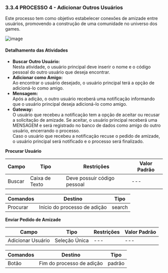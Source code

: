 ### 3.3.4 PROCESSO 4 - Adicionar Outros Usuários

Este processo tem como objetivo estabelecer conexões de amizade entre usuários, promovendo a construção de uma comunidade no universo dos games.

![image](https://github.com/ICEI-PUC-Minas-PPLES-TI/plf-es-2023-2-ti2-1381100-gamersync/assets/103153987/476f99b1-75f0-4c4a-aa93-dc2c23467754)

#### Detalhamento das Atividades

* **Buscar Outro Usuário:** </br>
  Nesta atividade, o usuário principal deve inserir o nome e o código pessoal do outro usuário que deseja encontrar.</br>
* **Adicionar como Amigo:** </br>
  Ao encontrar o usuário desejado, o usuário principal terá a opção de adicioná-lo como amigo.</br>
* **Mensagem:**</br>
  Após a adição, o outro usuário receberá uma notificação informando que o usuário principal deseja adicioná-lo como amigo.</br>
* **Gateway:**</br>
  O usuário que recebeu a notificação tem a opção de aceitar ou recusar a solicitação de amizade. Se aceitar, o usuário principal receberá uma MENSAGEM e será registrado no banco de dados como amigo do outro usuário, encerrando o processo.</br>
  Caso o usuário que recebeu a notificação recuse o pedido de amizade, o usuário principal será notificado e o processo será finalizado.

**Procurar Usuário**

| **Campo**       | **Tipo**         | **Restrições**          | **Valor Padrão** |
| --------------- | --------------- | ----------------------- | ---------------- |
| Buscar          | Caixa de Texto   | Deve possuir código pessoal | ---              |

| **Comandos**    |  **Destino**               | **Tipo**   |
| --------------- | -------------------------- | ---------- |
| Procurar        | Início do processo de adição| search     |


**Enviar Pedido de Amizade**

| **Campo**           | **Tipo**        | **Restrições** | **Valor Padrão** |
| ------------------- | --------------- | -------------- | ---------------- |
| Adicionar Usuário   | Seleção Única    | ---            | ---              |

| **Comandos**        |  **Destino**             | **Tipo**    |
| ------------------- | ------------------------ | ----------- |
| Botão               | Fim do processo de adição| padrão      |